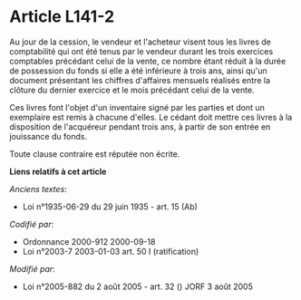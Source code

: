 # Article L141-2

Au jour de la cession, le vendeur et l'acheteur visent tous les livres de comptabilité qui ont été tenus par le vendeur
durant les trois exercices comptables précédant celui de la vente, ce nombre étant réduit à la durée de possession du fonds
si elle a été inférieure à trois ans, ainsi qu'un document présentant les chiffres d'affaires mensuels réalisés entre la
clôture du dernier exercice et le mois précédant celui de la vente.

Ces livres font l'objet d'un inventaire signé par les parties et dont un exemplaire est remis à chacune d'elles. Le cédant
doit mettre ces livres à la disposition de l'acquéreur pendant trois ans, à partir de son entrée en jouissance du fonds.

Toute clause contraire est réputée non écrite.

**Liens relatifs à cet article**

_Anciens textes_:

  - Loi n°1935-06-29 du 29 juin 1935 - art. 15 (Ab)

_Codifié par_:

  - Ordonnance 2000-912 2000-09-18
  - Loi n°2003-7 2003-01-03 art. 50 I (ratification)

_Modifié par_:

  - Loi n°2005-882 du 2 août 2005 - art. 32 () JORF 3 août 2005
